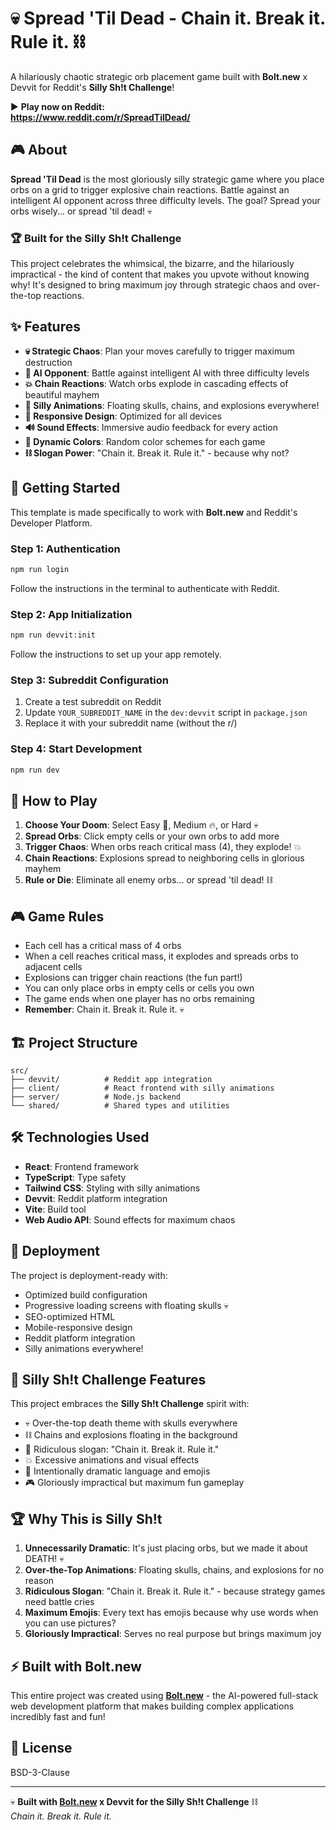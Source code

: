 # 💀 Spread 'Til Dead - Chain it. Break it. Rule it. ⛓️

A hilariously chaotic strategic orb placement game built with **Bolt.new** x Devvit for Reddit's **Silly Sh!t Challenge**! 

▶️ **Play now on Reddit:**  
**https://www.reddit.com/r/SpreadTilDead/**

## 🎮 About

**Spread 'Til Dead** is the most gloriously silly strategic game where you place orbs on a grid to trigger explosive chain reactions. Battle against an intelligent AI opponent across three difficulty levels. The goal? Spread your orbs wisely... or spread 'til dead! 💀

### 🏆 Built for the Silly Sh!t Challenge
This project celebrates the whimsical, the bizarre, and the hilariously impractical - the kind of content that makes you upvote without knowing why! It's designed to bring maximum joy through strategic chaos and over-the-top reactions.

## ✨ Features

- **💀 Strategic Chaos**: Plan your moves carefully to trigger maximum destruction
- **🤖 AI Opponent**: Battle against intelligent AI with three difficulty levels
- **💥 Chain Reactions**: Watch orbs explode in cascading effects of beautiful mayhem
- **🎨 Silly Animations**: Floating skulls, chains, and explosions everywhere!
- **📱 Responsive Design**: Optimized for all devices
- **🔊 Sound Effects**: Immersive audio feedback for every action
- **🌈 Dynamic Colors**: Random color schemes for each game
- **⛓️ Slogan Power**: "Chain it. Break it. Rule it." - because why not?

## 🚀 Getting Started

This template is made specifically to work with **Bolt.new** and Reddit's Developer Platform.

### Step 1: Authentication
```bash
npm run login
```
Follow the instructions in the terminal to authenticate with Reddit.

### Step 2: App Initialization
```bash
npm run devvit:init
```
Follow the instructions to set up your app remotely.

### Step 3: Subreddit Configuration
1. Create a test subreddit on Reddit
2. Update `YOUR_SUBREDDIT_NAME` in the `dev:devvit` script in `package.json`
3. Replace it with your subreddit name (without the r/)

### Step 4: Start Development
```bash
npm run dev
```

## 🎯 How to Play

1. **Choose Your Doom**: Select Easy 🌱, Medium 🔥, or Hard 💀
2. **Spread Orbs**: Click empty cells or your own orbs to add more
3. **Trigger Chaos**: When orbs reach critical mass (4), they explode! 💥
4. **Chain Reactions**: Explosions spread to neighboring cells in glorious mayhem
5. **Rule or Die**: Eliminate all enemy orbs... or spread 'til dead! ⛓️

## 🎮 Game Rules

- Each cell has a critical mass of 4 orbs
- When a cell reaches critical mass, it explodes and spreads orbs to adjacent cells
- Explosions can trigger chain reactions (the fun part!)
- You can only place orbs in empty cells or cells you own
- The game ends when one player has no orbs remaining
- **Remember**: Chain it. Break it. Rule it. 💀

## 🏗️ Project Structure

```
src/
├── devvit/          # Reddit app integration
├── client/          # React frontend with silly animations
├── server/          # Node.js backend
└── shared/          # Shared types and utilities
```

## 🛠️ Technologies Used

- **React**: Frontend framework
- **TypeScript**: Type safety
- **Tailwind CSS**: Styling with silly animations
- **Devvit**: Reddit platform integration
- **Vite**: Build tool
- **Web Audio API**: Sound effects for maximum chaos

## 🚀 Deployment

The project is deployment-ready with:
- Optimized build configuration
- Progressive loading screens with floating skulls 💀
- SEO-optimized HTML
- Mobile-responsive design
- Reddit platform integration
- Silly animations everywhere!

## 🎊 Silly Sh!t Challenge Features

This project embraces the **Silly Sh!t Challenge** spirit with:
- 💀 Over-the-top death theme with skulls everywhere
- ⛓️ Chains and explosions floating in the background
- 🎯 Ridiculous slogan: "Chain it. Break it. Rule it."
- 💥 Excessive animations and visual effects
- 🤪 Intentionally dramatic language and emojis
- 🎮 Gloriously impractical but maximum fun gameplay

## 🏆 Why This is Silly Sh!t

1. **Unnecessarily Dramatic**: It's just placing orbs, but we made it about DEATH! 💀
2. **Over-the-Top Animations**: Floating skulls, chains, and explosions for no reason
3. **Ridiculous Slogan**: "Chain it. Break it. Rule it." - because strategy games need battle cries
4. **Maximum Emojis**: Every text has emojis because why use words when you can use pictures?
5. **Gloriously Impractical**: Serves no real purpose but brings maximum joy

## ⚡ Built with Bolt.new

This entire project was created using **[Bolt.new](https://bolt.new)** - the AI-powered full-stack web development platform that makes building complex applications incredibly fast and fun!

## 📜 License

BSD-3-Clause

---

💀 **Built with [Bolt.new](https://bolt.new) x Devvit for the Silly Sh!t Challenge** ⛓️  
*Chain it. Break it. Rule it.*
